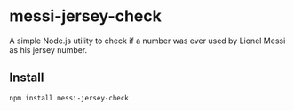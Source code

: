 # messi-jersey-check

A simple Node.js utility to check if a number was ever used by Lionel Messi as his jersey number.

## Install

```bash
npm install messi-jersey-check
